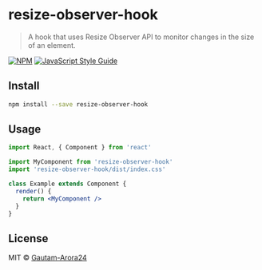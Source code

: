 # resize-observer-hook

> A hook that uses Resize Observer API to monitor changes in the size of an element.

[![NPM](https://img.shields.io/npm/v/resize-observer-hook.svg)](https://www.npmjs.com/package/resize-observer-hook) [![JavaScript Style Guide](https://img.shields.io/badge/code_style-standard-brightgreen.svg)](https://standardjs.com)

## Install

```bash
npm install --save resize-observer-hook
```

## Usage

```jsx
import React, { Component } from 'react'

import MyComponent from 'resize-observer-hook'
import 'resize-observer-hook/dist/index.css'

class Example extends Component {
  render() {
    return <MyComponent />
  }
}
```

## License

MIT © [Gautam-Arora24](https://github.com/Gautam-Arora24)
